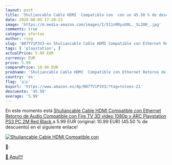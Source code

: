 ```yaml
---
layout: post
title: 'Shuliancable Cable HDMI  Compatible con  con un 45.50 % de descuento'
date: 2020-08-05 17:20:23
image: 'https://m.media-amazon.com/images/I/511nRRyuU0L._SL200_.jpg'
comments: true
category: ofertas
author: ring
slug: 'B07TV1P3V3-es Shuliancable Cable HDMI Compatible con Ethernet Retorno de...'
tags: [ 'playstation', ]
actualPrice: 5.99 EUR
currency: EUR
price: 5.99
comparePrice: 10.99 EUR
prodname: 'Shuliancable Cable HDMI  Compatible con Ethernet Retorno de Audio  Compatible con Fire TV  3D  vídeo 1080p y ARC  Playstation PS3 PC  2M  Red Black '
country: 'es'
flag: '🇪🇸'
buyurl: 'https://www.amazon.es/dp/B07TV1P3V3/?tag=tolees-21'
descuento: '45.50'
average: '5.99'
---
```


En este momento está [Shuliancable Cable HDMI  Compatible con Ethernet Retorno de Audio  Compatible con Fire TV  3D  vídeo 1080p y ARC  Playstation PS3 PC  2M  Red Black ](https://www.amazon.es/dp/B07TV1P3V3/?tag=tolees-21) a 5.99 EUR (original: 10.99 EUR) (45.50 %  de descuento) en el siguiente enlace!

[![Shuliancable Cable HDMI  Compatible con ](https://m.media-amazon.com/images/I/511nRRyuU0L._SL200_.jpg)](https://www.amazon.es/dp/B07TV1P3V3/?tag=tolees-21)

🔎:


[🛒 Aquí!!!](https://www.amazon.es/dp/B07TV1P3V3/?tag=tolees-21)
